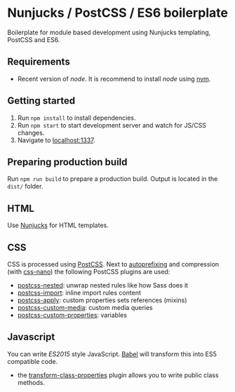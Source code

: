 # Nunjucks / PostCSS / ES6 boilerplate
 
Boilerplate for module based development using Nunjucks templating, PostCSS and ES6.

## Requirements

* Recent version of *node*. It is recommend to install *node* using  [nvm](https://github.com/creationix/nvm).

## Getting started

1. Run `npm install` to install dependencies.
1. Run `npm start` to start development server and watch for JS/CSS changes.
1. Navigate to [localhost:1337](http://localhost:1337).

## Preparing production build

Run `npm run build` to prepare a production build. Output is located in the `dist/` folder.


## HTML

Use [Nunjucks](https://mozilla.github.io/nunjucks/templating.htm ) for HTML templates.

## CSS

CSS is processed using [PostCSS](https://github.com/postcss/postcss). Next to [autoprefixing](https://github.com/postcss/autoprefixer) and compression (with [css-nano](http://cssnano.co/)) the following PostCSS plugins are used:

* [postcss-nested](https://github.com/postcss/postcss-nested): unwrap nested rules like how Sass does it
* [postcss-import](https://github.com/postcss/postcss-import): inline import rules content
* [postcss-apply](https://github.com/pascalduez/postcss-apply): custom properties sets references (mixins)
* [postcss-custom-media](https://github.com/postcss/postcss-custom-media): custom media queries
* [postcss-custom-properties](https://github.com/postcss/postcss-custom-properties): variables

## Javascript

You can write *ES2015* style JavaScript. [Babel](https://babeljs.io/) will transform this into ES5 compatible code.

* the [transform-class-properties](http://babeljs.io/docs/plugins/transform-class-properties/) plugin allows you to write public class methods.